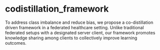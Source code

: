# codistillation_framework
To address class imbalance and reduce bias, we propose a co-distillation driven framework in a federated healthcare setting. Unlike traditional federated setups with a designated server client, our framework promotes knowledge sharing among clients to collectively improve learning outcomes. 
